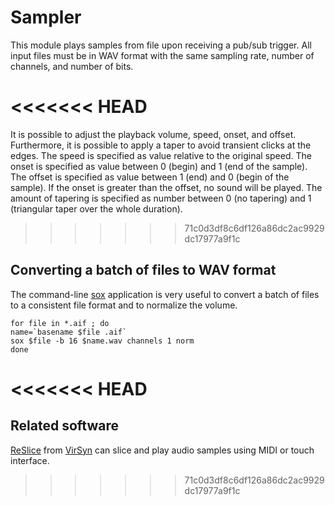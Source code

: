 # Sampler

This module plays samples from file upon receiving a pub/sub trigger. All input files must be in WAV format with the same sampling rate, number of channels, and number of bits.

<<<<<<< HEAD
=======
It is possible to adjust the playback volume, speed, onset, and offset. Furthermore, it is possible to apply a taper to avoid transient clicks at the edges. The speed is specified as value relative to the original speed. The onset is specified as value between 0 (begin) and 1 (end of the sample). The offset is specified as value between 1 (end) and 0 (begin of the sample). If the onset is greater than the offset, no sound will be played. The amount of tapering is specified as number between 0 (no tapering) and 1 (triangular taper over the whole duration).

>>>>>>> 71c0d3df8c6df126a86dc2ac9929dc17977a9f1c
## Converting a batch of files to WAV format

The command-line [sox](http://sox.sourceforge.net) application is very useful to convert a batch of files to a consistent file format and to normalize the volume.

```
for file in *.aif ; do
name=`basename $file .aif`
sox $file -b 16 $name.wav channels 1 norm
done
```
<<<<<<< HEAD
=======

## Related software

[ReSlice](https://itunes.apple.com/us/app/reslice/id1187609531?mt=8) from [VirSyn](http://www.virsyn.de/) can slice and play audio samples using MIDI or touch interface.
 
>>>>>>> 71c0d3df8c6df126a86dc2ac9929dc17977a9f1c
